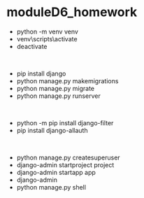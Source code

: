 # moduleD6_homework

- python -m venv venv
- venv\scripts\activate
- deactivate
<br>

- pip install django
- python manage.py makemigrations
- python manage.py migrate
- python manage.py runserver
<br>

- python -m pip install django-filter
- pip install django-allauth
<br>

- python manage.py createsuperuser
- django-admin startproject project
- django-admin startapp app
- django-admin
- python manage.py shell

